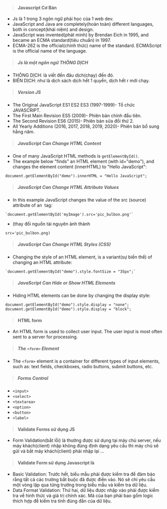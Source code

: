>#### Javascript Cơ Bản

- Js là 1 trong 3 ngôn ngữ phải học của 1 web dev.
- JavaScript and Java are completely(hoàn toàn) different languages, both in concept(khái niệm) and design.
- JavaScript was invented(phát minh) by Brendan Eich in 1995, and became an ECMA standard(tiêu chuẩn) in 1997.
- ECMA-262 is the official(chính thức) name of the standard. ECMAScript is the official name of the language.

>##### Js là một ngôn ngữ THÔNG DỊCH

- THÔNG DỊCH: là viết đến đâu dịch(chạy) đến đó.
- BIÊN DỊCH: như là dịch sách dịch hết 1 quyển, dịch hết r mới chạy.

>##### Version JS

- The Original JavaScript ES1 ES2 ES3 (1997-1999)- Tổ chức JAVASCRIPT.
- The First Main Revision ES5 (2009)- Phiên bản chính đầu tiên.
- The Second Revision ES6 (2015)- Phiên bản sửa đổi thứ 2.
- All Yearly Additions (2016, 2017, 2018, 2019, 2020)- Phiên bản bổ sung hằng năm.

>##### JavaScript Can Change HTML Content

- One of many JavaScript HTML methods is `getElementById()`.
- The example below "finds" an HTML element (with id="demo"), and changes the element content (innerHTML) to "Hello JavaScript":

```
document.getElementById("demo").innerHTML = "Hello JavaScript"; 
```

>##### JavaScript Can Change HTML Attribute Values

- In this example JavaScript changes the value of the src (source) attribute of an <img> tag:

```
`document.getElementById('myImage').src='pic_bulbon.png'`
```

- (thay đổi nguồn tài nguyên ảnh thành

```
src='pic_bulbon.png)
```
  
>##### JavaScript Can Change HTML Styles (CSS)

- Changing the style of an HTML element, is a variant(sự biến thể) of changing an HTML attribute:

```
`document.getElementById("demo").style.fontSize = "35px";`
```

>##### JavaScript Can Hide or Show HTML Elements

- Hiding HTML elements can be done by changing the display style:

```
document.getElementById("demo").style.display = "none";
document.getElementById("demo").style.display = "block";
```

>#### HTML form

- An HTML form is used to collect user input. The user input is most often sent to a server for processing.

>##### The `<form>` Element

- The `<form>` element is a container for different types of input elements, such as: text fields, checkboxes, radio buttons, submit buttons, etc.

>##### Forms Control

- `<input>`
- `<select>`
- `<textarea>`
- `<option>`
- `<button>`
- `<label>`

>#### Validate Forms sử dụng JS

- Form Validation(bắt lỗi) là thường được sử dụng tại máy chủ server, nếu máy khách(client) nhập không đúng định dạng yêu cầu
thì máy chủ sẽ gửi và bắt máy khách(client) phải nhập lại ...

>#### Validate Form sử dụng Javascript là

- Basic Validation: Trước hết, biểu mẫu phải được kiểm tra để đảm bảo rằng tất cả các trường bắt buộc đã được điền vào. Nó sẽ chỉ yêu cầu một vòng lặp qua từng trường trong biểu mẫu và kiểm tra dữ liệu.
- Data Format Validation: Thứ hai, dữ liệu được nhập vào phải được kiểm tra về hình thức và giá trị chính xác. Mã của bạn phải bao gồm logic thích hợp để kiểm tra tính đúng đắn của dữ liệu.
